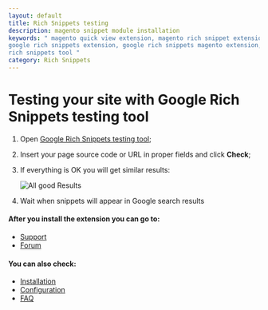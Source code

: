 ```yaml
---
layout: default
title: Rich Snippets testing
description: magento snippet module installation
keywords: " magento quick view extension, magento rich snippet extension, magento
google rich snippets extension, google rich snippets magento extension, google
rich snippets tool "
category: Rich Snippets
---
```


# Testing your site with Google Rich Snippets testing tool

1.  Open [Google Rich Snippets testing tool](https://developers.google.com/structured-data/testing-tool/);
2.  Insert your page source code or URL in proper fields and click **Check**;
3.  If everything is OK you will get similar results:

    ![All good Results](http://image.prntscr.com/image/49b886988de548cdb8ce4f164400e0e1.png)
  
4.  Wait when snippets will appear in Google search results

#### After you install the extension you can go to:

* [Support](https://swissuplabs.com/contacts/)
* [Forum](https://swissuplabs.com/magento-forum/)

#### You can also check:

*   [Installation](../installation/)
*   [Configuration](../configuration/)
*	[FAQ](../faq/)
